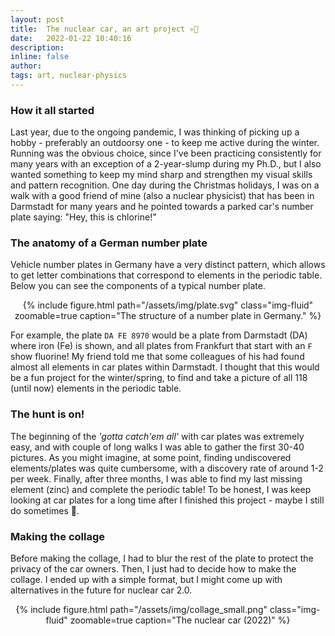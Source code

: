 ```yaml
---
layout: post
title:  The nuclear car, an art project ⚛️🚗
date:   2022-01-22 10:40:16
description:
inline: false
author:
tags: art, nuclear-physics
---
```



### How it all started

Last year, due to the ongoing pandemic, I was thinking of picking up a hobby - preferably an outdoorsy one - to keep me active during the winter.
Running was the obvious choice, since I've been practicing consistently for many years with an exception of a 2-year-slump during my Ph.D., but I also wanted something to keep my mind sharp and strengthen my visual skills and pattern recognition. One day during the Christmas holidays, I was on a
walk with a good friend of mine (also a nuclear physicist) that has been in Darmstadt for many years and he pointed towards a parked car's number
plate saying: "Hey, this is chlorine!"

### The anatomy of a German number plate

Vehicle number plates in Germany have a very distinct pattern, which allows to get letter combinations that correspond to elements in the periodic table. Below you can see the components of a typical number plate.

<center>
    <div class="row justify-content-sm-center">
        <div class="col-sm mt-3 mt-md-0">
            {% include figure.html path="/assets/img/plate.svg" class="img-fluid" zoomable=true caption="The structure of a number plate in Germany." %}
        </div>
    </div>
</center>

For example, the plate `DA FE 8970` would be a plate from Darmstadt (DA) where iron (Fe) is shown, and all plates from Frankfurt that start with an `F` show fluorine! My friend told me that some colleagues of his had found almost all elements in car plates within Darmstadt. I thought that this would be a fun project for the winter/spring, to find and take a picture of all 118 (until now) elements in the periodic table.

### The hunt is on!

The beginning of the *'gotta catch'em all'* with car plates was extremely easy, and with couple of long walks I was able to gather the first 30-40 pictures. As you might imagine, at some point, finding undiscovered elements/plates was quite cumbersome, with a discovery rate of around 1-2 per week. Finally, after three months, I was able to find my last missing element (zinc) and complete the periodic table! To be honest, I was keep looking at car plates for a long time after I finished this project - maybe I still do sometimes 🤭.


### Making the collage

Before making the collage, I had to blur the rest of the plate to protect the privacy of the car owners. Then, I just had to decide how to make the collage. I ended up with a simple format, but I might come up with alternatives in the future for nuclear car 2.0.

<center>
    <div class="row justify-content-sm-center">
        <div class="col-sm mt-3 mt-md-0">
            {% include figure.html path="/assets/img/collage_small.png" class="img-fluid" zoomable=true caption="The nuclear car (2022)" %}
        </div>
    </div>
</center>
